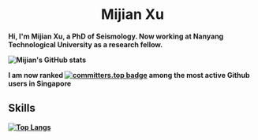 <h1 align="center"><strong> Mijian Xu <strong/></h1>
  
Hi, I'm Mijian Xu, a PhD of Seismology. Now working at Nanyang Technological University as a research fellow.

![Mijian's GitHub stats](https://github-readme-stats.vercel.app/api?username=xumi1993&show_icons=true)

I am now ranked [![committers.top badge](https://user-badge.committers.top/singapore/xumi1993.svg)](https://user-badge.committers.top/singapore/xumi1993) among the most active Github users in Singapore
<!--  ## Open source software

<a href="https://github.com/xumi1993/seispy">
  <img align="center" src="https://github-readme-stats.vercel.app/api/pin/?username=xumi1993&repo=seispy&theme=buefy" />
</a>
<a href="https://github.com/xumi1993/bqmail">
  <img align="center" src="https://github-readme-stats.vercel.app/api/pin/?username=xumi1993&repo=bqmail&theme=buefy" />
</a>
<a href="https://github.com/MIGG-NTU/PyTomoATT">
  <img align="center" src="https://github-readme-stats.vercel.app/api/pin/?username=MIGG-NTU&repo=PyTomoATT&theme=buefy" />
</a>
<a href="https://github.com/xumi1993/mccc">
  <img align="center" src="https://github-readme-stats.vercel.app/api/pin/?username=xumi1993&repo=mccc&theme=buefy" />
</a>
<a href="https://github.com/xumi1993/STALTA">
  <img align="center" src="https://github-readme-stats.vercel.app/api/pin/?username=xumi1993&repo=STALTA&theme=buefy" />
</a>
<a href="https://github.com/xumi1993/CCCN">
  <img align="center" src="https://github-readme-stats.vercel.app/api/pin/?username=xumi1993&repo=CCCN&theme=buefy" />
</a>
 -->
## Skills

[![Top Langs](https://github-readme-stats.vercel.app/api/top-langs/?username=xumi1993&hide=jupyter%20notebook,java,matlab,m,perl,javascript,html,shell,css,scss&layout=compact&theme=buefy)](https://github.com/xumi1993/github-readme-stats)

<!--
**xumi1993/xumi1993** is a ✨ _special_ ✨ repository because its `README.md` (this file) appears on your GitHub profile.

Here are some ideas to get you started:

- 🔭 I’m currently working on ...
- 🌱 I’m currently learning ...
- 👯 I’m looking to collaborate on ...
- 🤔 I’m looking for help with ...
- 💬 Ask me about ...
- 📫 How to reach me: ...
- 😄 Pronouns: ...
- ⚡ Fun fact: ...
-->
